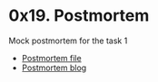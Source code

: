 # 0x19. Postmortem

Mock postmortem for the task 1

- [Postmortem file](https://docs.google.com/document/d/11CVUeRf1L-2FkV4mTMRalpHG0W0S6zkSm83tdxn847w/edit?usp=sharing)
- [Postmortem blog](https://medium.com/@ryanomoro37/writing-an-incident-report-f28d2341528)
